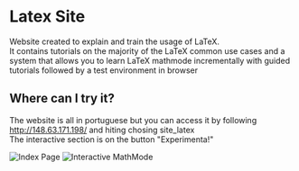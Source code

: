 # Latex Site
Website created to explain and train the usage of LaTeX.  
It contains tutorials on the majority of the LaTeX common use cases and a system that allows you to learn LaTeX mathmode incrementally with guided tutorials followed by a test environment in browser

## Where can I try it?
The website is all in portuguese but you can access it by following http://148.63.171.198/ and hiting chosing site_latex  
The interactive section is on the button "Experimenta!"

![Index Page](https://github.com/Unn4m3DD/site_latex/blob/master/latex_home.png?raw=true)
![Interactive MathMode](https://github.com/Unn4m3DD/site_latex/blob/master/latex_interactive.png?raw=true)
